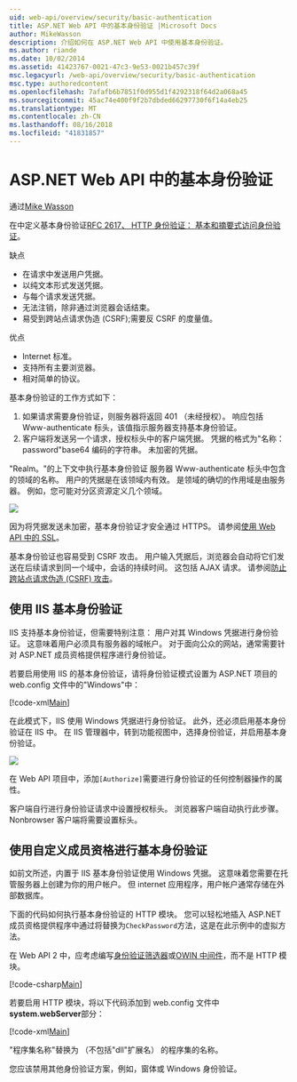 ```yaml
---
uid: web-api/overview/security/basic-authentication
title: ASP.NET Web API 中的基本身份验证 |Microsoft Docs
author: MikeWasson
description: 介绍如何在 ASP.NET Web API 中使用基本身份验证。
ms.author: riande
ms.date: 10/02/2014
ms.assetid: 41423767-0021-47c3-9e53-0021b457c39f
msc.legacyurl: /web-api/overview/security/basic-authentication
msc.type: authoredcontent
ms.openlocfilehash: 7afafb6b7851f0d955d1f4292318f64d2a068a45
ms.sourcegitcommit: 45ac74e400f9f2b7dbded66297730f6f14a4eb25
ms.translationtype: MT
ms.contentlocale: zh-CN
ms.lasthandoff: 08/16/2018
ms.locfileid: "41831857"
---
```

<a name="basic-authentication-in-aspnet-web-api"></a>ASP.NET Web API 中的基本身份验证
====================
通过[Mike Wasson](https://github.com/MikeWasson)

在中定义基本身份验证[RFC 2617、 HTTP 身份验证： 基本和摘要式访问身份验证](http://www.ietf.org/rfc/rfc2617.txt)。

缺点

- 在请求中发送用户凭据。
- 以纯文本形式发送凭据。
- 与每个请求发送凭据。
- 无法注销，除非通过浏览器会话结束。
- 易受到跨站点请求伪造 (CSRF);需要反 CSRF 的度量值。

优点

- Internet 标准。
- 支持所有主要浏览器。
- 相对简单的协议。

基本身份验证的工作方式如下：

1. 如果请求需要身份验证，则服务器将返回 401 （未经授权）。 响应包括 Www-authenticate 标头，该值指示服务器支持基本身份验证。
2. 客户端将发送另一个请求，授权标头中的客户端凭据。 凭据的格式为"名称： password"base64 编码的字符串。 未加密的凭据。

"Realm。"的上下文中执行基本身份验证 服务器 Www-authenticate 标头中包含的领域的名称。 用户的凭据是在该领域内有效。 是领域的确切的作用域是由服务器。 例如，您可能对分区资源定义几个领域。

![](basic-authentication/_static/image1.png)

因为将凭据发送未加密，基本身份验证才安全通过 HTTPS。 请参阅[使用 Web API 中的 SSL](working-with-ssl-in-web-api.md)。

基本身份验证也容易受到 CSRF 攻击。 用户输入凭据后，浏览器会自动将它们发送在后续请求到同一个域中，会话的持续时间。 这包括 AJAX 请求。 请参阅[防止跨站点请求伪造 (CSRF) 攻击](preventing-cross-site-request-forgery-csrf-attacks.md)。

## <a name="basic-authentication-with-iis"></a>使用 IIS 基本身份验证

IIS 支持基本身份验证，但需要特别注意： 用户对其 Windows 凭据进行身份验证。 这意味着用户必须具有服务器的域帐户。 对于面向公众的网站，通常需要针对 ASP.NET 成员资格提供程序进行身份验证。

若要启用使用 IIS 的基本身份验证，请将身份验证模式设置为 ASP.NET 项目的 web.config 文件中的"Windows"中：

[!code-xml[Main](basic-authentication/samples/sample1.xml)]

在此模式下，IIS 使用 Windows 凭据进行身份验证。 此外，还必须启用基本身份验证在 IIS 中。 在 IIS 管理器中，转到功能视图中，选择身份验证，并启用基本身份验证。

![](basic-authentication/_static/image2.png)

在 Web API 项目中，添加`[Authorize]`需要进行身份验证的任何控制器操作的属性。

客户端自行进行身份验证请求中设置授权标头。 浏览器客户端自动执行此步骤。 Nonbrowser 客户端将需要设置标头。

## <a name="basic-authentication-with-custom-membership"></a>使用自定义成员资格进行基本身份验证

如前文所述，内置于 IIS 基本身份验证使用 Windows 凭据。 这意味着您需要在托管服务器上创建为你的用户帐户。 但 internet 应用程序，用户帐户通常存储在外部数据库。

下面的代码如何执行基本身份验证的 HTTP 模块。 您可以轻松地插入 ASP.NET 成员资格提供程序中通过将替换为`CheckPassword`方法，这是在此示例中的虚拟方法。

在 Web API 2 中，应考虑编写[身份验证筛选器](authentication-filters.md)或[OWIN 中间件](../../../aspnet/overview/owin-and-katana/index.md)，而不是 HTTP 模块。

[!code-csharp[Main](basic-authentication/samples/sample2.cs)]

若要启用 HTTP 模块，将以下代码添加到 web.config 文件中**system.webServer**部分：

[!code-xml[Main](basic-authentication/samples/sample3.xml?highlight=4)]

"程序集名称"替换为 （不包括"dll"扩展名） 的程序集的名称。

您应该禁用其他身份验证方案，例如，窗体或 Windows 身份验证。
